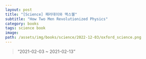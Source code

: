 ```yaml
---
layout: post
title: "[Science] 패러데이와 맥스웰"
subtitle: "How Two Men Revolutionized Physics"
category: books
tags: science book
image:
path: /assets/img/books/science/2022-12-03/oxford_science.png
---
```


> “2021-02-03 ~ 2021-02-13”
